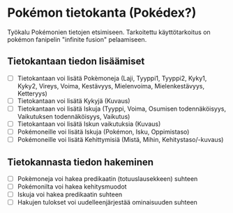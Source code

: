 # Pokémon tietokanta (Pokédex?)
Työkalu Pokémonien tietojen etsimiseen. Tarkoitettu käyttötarkoitus on pokémon fanipelin "infinite fusion" pelaamiseen.

## Tietokantaan tiedon lisäämiset
- [ ] Tietokantaan voi lisätä Pokèmoneja (Laji, Tyyppi1, Tyyppi2, Kyky1, Kyky2, Vireys, Voima, Kestävyys, Mielenvoima, Mielenkestävyys, Ketteryys)
- [ ] Tietokantaan voi lisätä Kykyjä (Kuvaus) 
- [ ] Tietokantaan voi lisätä Iskuja (Tyyppi, Voima, Osumisen todennäköisyys, Vaikutuksen todennäköisyys, Vaikutus)
- [ ] Tietokantaan voi lisätä Iskun vaikutuksia (Kuvaus)
- [ ] Pokémoneille voi lisätä Iskuja (Pokémon, Isku, Oppimistaso)
- [ ] Pokémoneille voi lisätä Kehittymisiä (Mistä, Mihin, Kehitystaso/-kuvaus)

## Tietokannasta tiedon hakeminen
- [ ] Pokèmoneja voi hakea predikaatin (totuuslausekkeen) suhteen
- [ ] Pokémonilta voi hakea kehitysmuodot
- [ ] Iskuja voi hakea predikaatin suhteen
- [ ] Hakujen tulokset voi uudelleenjärjestää ominaisuuden suhteen
